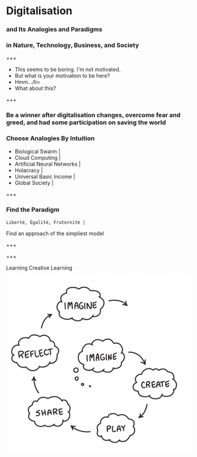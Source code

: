 # Digitalisation

### and Its Analogies and Paradigms
### in Nature, Technology, Business, and Society

+++

<ul>
  <li class="fragment">This seems to be boring. I'm not motivated.</li>
  <li class="fragment">But what is your motivation to be here?</li>
  <li class="fragment">Hmm.../li>
  <li class="fragment">What about this?</li>
</ul>

+++

### Be a winner after digitalisation changes, overcome fear and greed, and had some participation on saving the world



### Choose Analogies By Intuition

- Biological Swarm |
- Cloud Computing |
- Artificial Neural Networks |
- Holacracy |
- Universal Basic Income |
- Global Society |

+++

### Find the Paradigm

```
Liberté, Égalité, Fraternité |
```


Find an approach of the simpliest model

+++


+++

Learning Creative Learning

![Learning Creative Learning](assets/image/learningCreativeLearning.png)